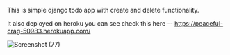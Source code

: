 This is simple django todo app with create and delete functionality.

It also deployed on heroku you can see check this here -- https://peaceful-crag-50983.herokuapp.com/

![Screenshot (77)](https://user-images.githubusercontent.com/41020595/113409415-d6218880-93ce-11eb-81ce-68dec8aa03cd.png)
